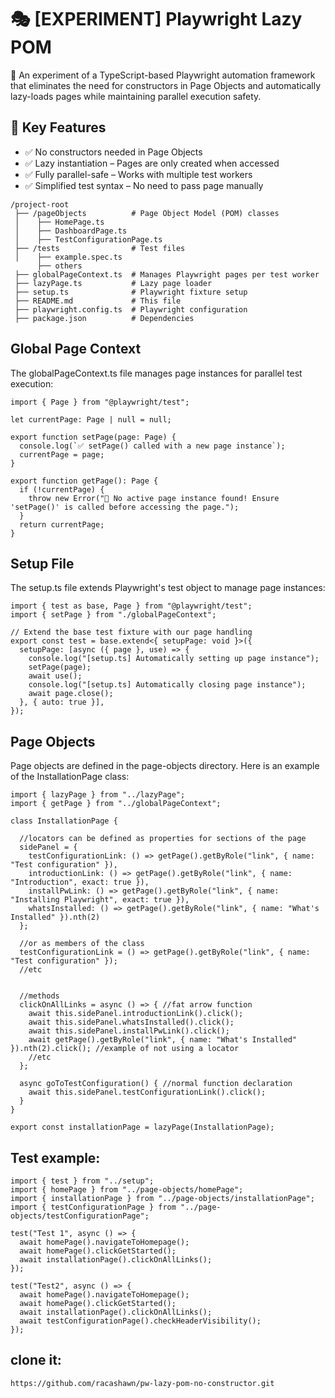 
# 🎭 [EXPERIMENT] Playwright Lazy POM 

🚀 An experiment of a TypeScript-based Playwright automation framework that eliminates the need for constructors in Page Objects and automatically lazy-loads pages while maintaining parallel execution safety.

## 📌 Key Features

- ✅ No constructors needed in Page Objects
- ✅ Lazy instantiation – Pages are only created when accessed
- ✅ Fully parallel-safe – Works with multiple test workers
- ✅ Simplified test syntax – No need to pass page manually
```
/project-root
 ├── /pageObjects          # Page Object Model (POM) classes
 │    ├── HomePage.ts
 │    ├── DashboardPage.ts
 │    ├── TestConfigurationPage.ts
 ├── /tests                # Test files
 │    ├── example.spec.ts
      ├── others
 ├── globalPageContext.ts  # Manages Playwright pages per test worker
 ├── lazyPage.ts           # Lazy page loader
 ├── setup.ts              # Playwright fixture setup
 ├── README.md             # This file
 ├── playwright.config.ts  # Playwright configuration
 ├── package.json          # Dependencies
```

## Global Page Context
The globalPageContext.ts file manages page instances for parallel test execution:
```
import { Page } from "@playwright/test";

let currentPage: Page | null = null;

export function setPage(page: Page) {
  console.log(`✅ setPage() called with a new page instance`);
  currentPage = page;
}

export function getPage(): Page {
  if (!currentPage) {
    throw new Error("🚨 No active page instance found! Ensure 'setPage()' is called before accessing the page.");
  }
  return currentPage;
}
```

## Setup File
The setup.ts file extends Playwright's test object to manage page instances:
```
import { test as base, Page } from "@playwright/test";
import { setPage } from "./globalPageContext";

// Extend the base test fixture with our page handling
export const test = base.extend<{ setupPage: void }>({
  setupPage: [async ({ page }, use) => {
    console.log("[setup.ts] Automatically setting up page instance");
    setPage(page);
    await use();
    console.log("[setup.ts] Automatically closing page instance");
    await page.close();
  }, { auto: true }],
});

```

## Page Objects
Page objects are defined in the page-objects directory. Here is an example of the InstallationPage class:
```
import { lazyPage } from "../lazyPage";
import { getPage } from "../globalPageContext";

class InstallationPage {

  //locators can be defined as properties for sections of the page
  sidePanel = {
    testConfigurationLink: () => getPage().getByRole("link", { name: "Test configuration" }),
    introductionLink: () => getPage().getByRole("link", { name: "Introduction", exact: true }),
    installPwLink: () => getPage().getByRole("link", { name: "Installing Playwright", exact: true }),
    whatsInstalled: () => getPage().getByRole("link", { name: "What's Installed" }).nth(2)
  };

  //or as members of the class
  testConfigurationLink = () => getPage().getByRole("link", { name: "Test configuration" });
  //etc


  //methods
  clickOnAllLinks = async () => { //fat arrow function
    await this.sidePanel.introductionLink().click();
    await this.sidePanel.whatsInstalled().click();
    await this.sidePanel.installPwLink().click();
    await getPage().getByRole("link", { name: "What's Installed" }).nth(2).click(); //example of not using a locator
    //etc
  };

  async goToTestConfiguration() { //normal function declaration
    await this.sidePanel.testConfigurationLink().click();
  }
}

export const installationPage = lazyPage(InstallationPage);
```

## Test example:
```
import { test } from "../setup";
import { homePage } from "../page-objects/homePage";
import { installationPage } from "../page-objects/installationPage";
import { testConfigurationPage } from "../page-objects/testConfigurationPage";

test("Test 1", async () => {
  await homePage().navigateToHomepage();
  await homePage().clickGetStarted();
  await installationPage().clickOnAllLinks();
});

test("Test2", async () => {
  await homePage().navigateToHomepage();
  await homePage().clickGetStarted();
  await installationPage().clickOnAllLinks();
  await testConfigurationPage().checkHeaderVisibility();
});
```
## clone it:
```
https://github.com/racashawn/pw-lazy-pom-no-constructor.git
```
